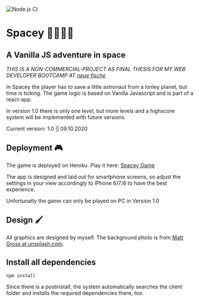 ![Node.js CI](https://github.com/joscawij/Spacey/workflows/Node.js%20CI/badge.svg)

# Spacey 👩‍🚀🚀🌑

## A Vanilla JS adventure in space

_THIS IS A NON-COMMERCIAL-PROJECT AS FINAL THESIS FOR MY WEB DEVELOPER BOOTCAMP AT [neue fische](https://www.neuefische.de/)_

In Spacey the player has to save a little astronaut from a lonley planet, but time is ticking. The game logic is based on Vanilla Javascript and is part of a react-app.

In version 1.0 there is only one level, but more levels and a highscore system will be implemented with future versions.

Current version: 1.0 || 09.10.2020

## Deployment 🎮

The game is deployed on Heroku. Play it here: [Spacey Game](https://spacey-game.herokuapp.com/home)

The app is designed and laid out for smartphone screens, so adjust the settings in your view accordingly to IPhone 6/7/8 to have the best experience.

Unfortunatly the game can only be played on PC in Version 1.0

## Design 🖌

All graphics are designed by myself. The background photo is from [Matt Gross at unsplash.com](https://unsplash.com/photos/uPa8mFbySYw).

## Install all dependencies

`npm install`

Since there is a postinstall, the system automatically searches the client folder and installs the required dependencies there, too.
